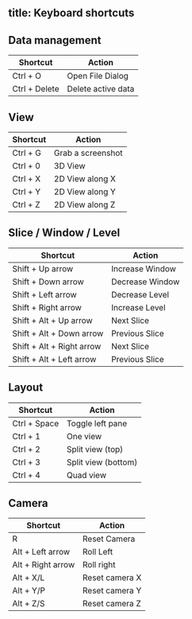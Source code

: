 title: Keyboard shortcuts
----

<style>
table {
  width: 100%;
}
</style>

## Data management

| Shortcut       | Action               |
| -------------- | -------------------- |
| Ctrl + O       | Open File Dialog     |
| Ctrl + Delete  | Delete active data   |


## View

| Shortcut  | Action            |
| ----------| ----------------- |
| Ctrl + G  | Grab a screenshot |
| Ctrl + 0  | 3D View           |
| Ctrl + X  | 2D View along X   |
| Ctrl + Y  | 2D View along Y   |
| Ctrl + Z  | 2D View along Z   |


## Slice / Window / Level

| Shortcut                  | Action              |
| ------------------------- | ------------------- |
| Shift + Up arrow          | Increase Window     |
| Shift + Down arrow        | Decrease Window     |
| Shift + Left arrow        | Decrease Level      |
| Shift + Right arrow       | Increase Level      |
| Shift + Alt + Up arrow    | Next Slice          |
| Shift + Alt + Down arrow  | Previous Slice      |
| Shift + Alt + Right arrow | Next Slice          |
| Shift + Alt + Left arrow  | Previous Slice      |

## Layout

| Shortcut     | Action               |
| ------------ | -------------------- |
| Ctrl + Space | Toggle left pane     |
| Ctrl + 1     | One view             |
| Ctrl + 2     | Split view (top)     |
| Ctrl + 3     | Split view (bottom)  |
| Ctrl + 4     | Quad view            |


## Camera

| Shortcut           | Action               |
| ------------------ | -------------------- |
| R                  | Reset Camera         |
| Alt + Left arrow   | Roll Left            |
| Alt + Right arrow  | Roll right           |
| Alt + X/L          | Reset camera X       |
| Alt + Y/P          | Reset camera Y       |
| Alt + Z/S          | Reset camera Z       |
